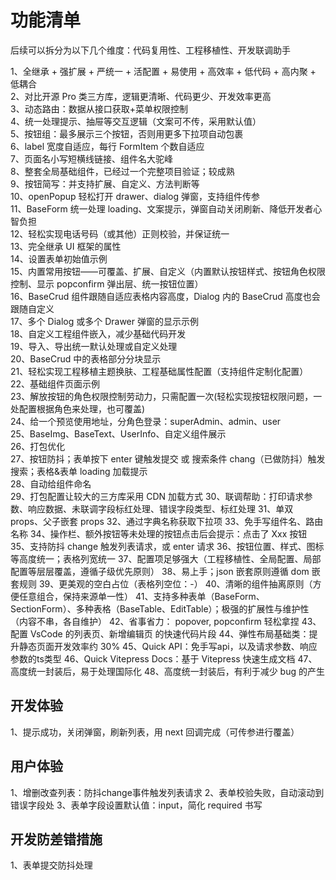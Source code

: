 # 功能清单

后续可以拆分为以下几个维度：代码复用性、工程移植性、开发联调助手

1、全继承 + 强扩展 + 严统一 + 活配置 + 易使用 + 高效率 + 低代码 + 高内聚 + 低耦合  
2、对比开源 Pro 类三方库，逻辑更清晰、代码更少、开发效率更高  
3、动态路由：数据从接口获取+菜单权限控制  
4、统一处理提示、抽屉等交互逻辑（文案可不传，采用默认值）  
5、按钮组：最多展示三个按钮，否则用更多下拉项自动包裹  
6、label 宽度自适应，每行 FormItem 个数自适应  
7、页面名小写短横线链接、组件名大驼峰  
8、整套全局基础组件，已经过一个完整项目验证；较成熟  
9、按钮简写：并支持扩展、自定义、方法判断等  
10、openPopup 轻松打开 drawer、dialog 弹窗，支持组件传参  
11、BaseForm 统一处理 loading、文案提示，弹窗自动关闭刷新、降低开发者心智负担  
12、轻松实现电话号码（或其他）正则校验，并保证统一  
13、完全继承 UI 框架的属性  
14、设置表单初始值示例  
15、内置常用按钮——可覆盖、扩展、自定义（内置默认按钮样式、按钮角色权限控制、显示 popconfirm 弹出层、统一按钮位置）  
16、BaseCrud 组件跟随自适应表格内容高度，Dialog 内的 BaseCrud 高度也会跟随自定义  
17、多个 Dialog 或多个 Drawer 弹窗的显示示例  
18、自定义工程组件嵌入，减少基础代码开发  
19、导入、导出统一默认处理或自定义处理  
20、BaseCrud 中的表格部分分块显示  
21、轻松实现工程移植主题换肤、工程基础属性配置（支持组件定制化配置）  
22、基础组件页面示例  
23、解放按钮的角色权限控制劳动力，只需配置一次(轻松实现按钮权限问题，一处配置根据角色来处理，也可覆盖)  
24、给一个预览使用地址，分角色登录：superAdmin、admin、user  
25、BaseImg、BaseText、UserInfo、自定义组件展示  
26、打包优化  
27、按钮防抖；表单按下 enter 键触发提交 或 搜索条件 chang（已做防抖）触发搜索；表格&表单 loading 加载提示  
28、自动给组件命名  
29、打包配置让较大的三方库采用 CDN 加载方式
30、联调帮助：打印请求参数、响应数据、未联调字段标红处理、错误字段类型、标红处理
31、单双 props、父子嵌套 props
32、通过字典名称获取下拉项
33、免手写组件名、路由名称
34、操作栏、额外按钮等未处理的按钮点击后会提示：点击了 Xxx 按钮
35、支持防抖 change 触发列表请求，或 enter 请求
36、按钮位置、样式、图标等高度统一；表格列宽统一
37、配置项足够强大（工程移植性、全局配置、局部配置等层层覆盖，遵循子级优先原则）
38、易上手；json 嵌套原则遵循 dom 嵌套规则
39、更美观的空白占位（表格列空位：-）
40、清晰的组件抽离原则（方便任意组合，保持来源单一性）
41、支持多种表单（BaseForm、SectionForm）、多种表格（BaseTable、EditTable）；极强的扩展性与维护性（内容不串，各自维护）
42、省事省力： popover, popconfirm 轻松拿捏
43、配置 VsCode 的列表页、新增编辑页 的快速代码片段
44、弹性布局基础类：提升静态页面开发效率约 30%
45、Quick API：免手写api，以及请求参数、响应参数的ts类型
46、Quick Vitepress Docs：基于 Vitepress 快速生成文档
47、高度统一封装后，易于处理国际化
48、高度统一封装后，有利于减少 bug 的产生

## 开发体验
1、提示成功，关闭弹窗，刷新列表，用 next 回调完成（可传参进行覆盖）

## 用户体验

1、增删改查列表：防抖change事件触发列表请求
2、表单校验失败，自动滚动到错误字段处
3、表单字段设置默认值：input，简化 required 书写

## 开发防差错措施

1、表单提交防抖处理